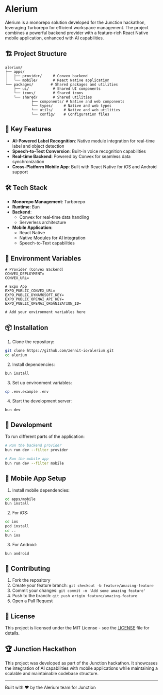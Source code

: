 # Alerium

Alerium is a monorepo solution developed for the Junction hackathon, leveraging Turborepo for efficient workspace management. The project combines a powerful backend provider with a feature-rich React Native mobile application, enhanced with AI capabilities.

## 🏗️ Project Structure

```
alerium/
├── apps/
│   ├── provider/     # Convex backend
│   └── mobile/       # React Native application
└── packages/        # Shared packages and utilities
    ├── ui/           # Shared UI components
    └── icons/        # Shared icons  
    └── shared/       # Shared utilities
            ├── components/ # Native and web components
            └── types/     # Native and web types
            └── utils/     # Native and web utilities 
            └── config/    # Configuration files
```

## 🚀 Key Features

- **AI-Powered Label Recognition**: Native module integration for real-time label and object detection
- **Speech-to-Text Conversion**: Built-in voice recognition capabilities
- **Real-time Backend**: Powered by Convex for seamless data synchronization
- **Cross-Platform Mobile App**: Built with React Native for iOS and Android support

## 🛠️ Tech Stack

- **Monorepo Management**: Turborepo
- **Runtime**: Bun
- **Backend**:
  - Convex for real-time data handling
  - Serverless architecture
- **Mobile Application**:
  - React Native
  - Native Modules for AI integration
  - Speech-to-Text capabilities

## 🔑 Environment Variables

```env
# Provider (Convex Backend)
CONVEX_DEPLOYMENT=
CONVEX_URL=

# Expo App
EXPO_PUBLIC_CONVEX_URL=
EXPO_PUBLIC_DYNAMOSOFT_KEY=
EXPO_PUBLIC_OPENAI_API_KEY=
EXPO_PUBLIC_OPENAI_ORGANIZATION_ID= 

# Add your environment variables here
```

## 📦 Installation

1. Clone the repository:
```bash
git clone https://github.com/zennit-io/alerium.git
cd alerium
```

2. Install dependencies:
```bash
bun install
```

3. Set up environment variables:
```bash
cp .env.example .env
```

4. Start the development server:
```bash
bun dev
```

## 🔧 Development

To run different parts of the application:

```bash
# Run the backend provider
bun run dev --filter provider

# Run the mobile app
bun run dev --filter mobile
```

## 📱 Mobile App Setup

1. Install mobile dependencies:
```bash
cd apps/mobile
bun install
```

2. For iOS:
```bash
cd ios
pod install
cd ..
bun ios
```

3. For Android:
```bash
bun android
```

## 🤝 Contributing

1. Fork the repository
2. Create your feature branch: `git checkout -b feature/amazing-feature`
3. Commit your changes: `git commit -m 'Add some amazing feature'`
4. Push to the branch: `git push origin feature/amazing-feature`
5. Open a Pull Request

## 📄 License

This project is licensed under the MIT License - see the [LICENSE](LICENSE) file for details.

## 🏆 Junction Hackathon

This project was developed as part of the Junction hackathon. It showcases the integration of AI capabilities with mobile applications while maintaining a scalable and maintainable codebase structure.

---

Built with ❤️ by the Alerium team for Junction
